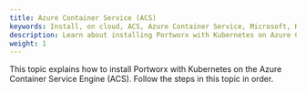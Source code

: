 ```yaml
---
title: Azure Container Service (ACS)
keywords: Install, on cloud, ACS, Azure Container Service, Microsoft, Kubernetes, k8s
description: Learn about installing Portworx with Kubernetes on Azure Container Service Engine.
weight: 1
---
```


This topic explains how to install Portworx with Kubernetes on the Azure Container Service Engine (ACS). Follow the steps in this topic in order.

